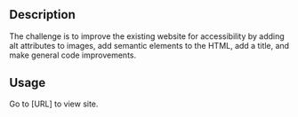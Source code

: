 
# <challenge-01-seo-refactor>

## Description 
The challenge is to improve the existing website for accessibility by adding alt attributes to images, add semantic elements to the HTML, add a title, and make general code improvements.

## Usage

Go to [URL] to view site.



